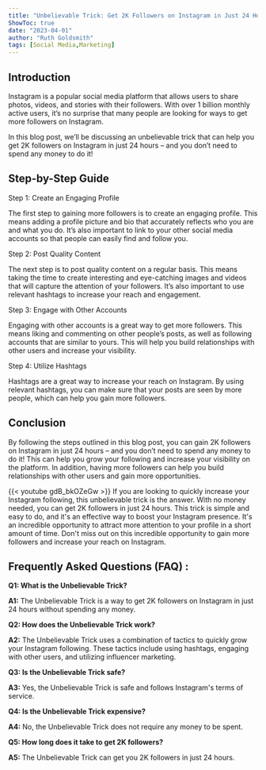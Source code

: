 ```yaml
---
title: "Unbelievable Trick: Get 2K Followers on Instagram in Just 24 Hours - No Money Needed!"
ShowToc: true 
date: "2023-04-01"
author: "Ruth Goldsmith" 
tags: [Social Media,Marketing]
---
```

## Introduction

Instagram is a popular social media platform that allows users to share photos, videos, and stories with their followers. With over 1 billion monthly active users, it’s no surprise that many people are looking for ways to get more followers on Instagram.

In this blog post, we’ll be discussing an unbelievable trick that can help you get 2K followers on Instagram in just 24 hours – and you don’t need to spend any money to do it!

## Step-by-Step Guide

Step 1: Create an Engaging Profile

The first step to gaining more followers is to create an engaging profile. This means adding a profile picture and bio that accurately reflects who you are and what you do. It’s also important to link to your other social media accounts so that people can easily find and follow you.

Step 2: Post Quality Content

The next step is to post quality content on a regular basis. This means taking the time to create interesting and eye-catching images and videos that will capture the attention of your followers. It’s also important to use relevant hashtags to increase your reach and engagement.

Step 3: Engage with Other Accounts

Engaging with other accounts is a great way to get more followers. This means liking and commenting on other people’s posts, as well as following accounts that are similar to yours. This will help you build relationships with other users and increase your visibility.

Step 4: Utilize Hashtags

Hashtags are a great way to increase your reach on Instagram. By using relevant hashtags, you can make sure that your posts are seen by more people, which can help you gain more followers.

## Conclusion

By following the steps outlined in this blog post, you can gain 2K followers on Instagram in just 24 hours – and you don’t need to spend any money to do it! This can help you grow your following and increase your visibility on the platform. In addition, having more followers can help you build relationships with other users and gain more opportunities.

{{< youtube gdB_bkOZeGw >}} 
If you are looking to quickly increase your Instagram following, this unbelievable trick is the answer. With no money needed, you can get 2K followers in just 24 hours. This trick is simple and easy to do, and it's an effective way to boost your Instagram presence. It's an incredible opportunity to attract more attention to your profile in a short amount of time. Don't miss out on this incredible opportunity to gain more followers and increase your reach on Instagram.

## Frequently Asked Questions (FAQ) :
**Q1: What is the Unbelievable Trick?**

**A1:** The Unbelievable Trick is a way to get 2K followers on Instagram in just 24 hours without spending any money.

**Q2: How does the Unbelievable Trick work?**

**A2:** The Unbelievable Trick uses a combination of tactics to quickly grow your Instagram following. These tactics include using hashtags, engaging with other users, and utilizing influencer marketing. 

**Q3: Is the Unbelievable Trick safe?**

**A3:** Yes, the Unbelievable Trick is safe and follows Instagram's terms of service.

**Q4: Is the Unbelievable Trick expensive?**

**A4:** No, the Unbelievable Trick does not require any money to be spent. 

**Q5: How long does it take to get 2K followers?**

**A5:** The Unbelievable Trick can get you 2K followers in just 24 hours.


